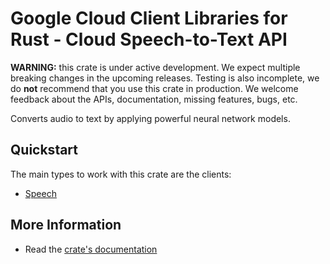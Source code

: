 # Google Cloud Client Libraries for Rust - Cloud Speech-to-Text API

<!-- Code generated by sidekick. DO NOT EDIT. -->

**WARNING:** this crate is under active development. We expect multiple breaking
changes in the upcoming releases. Testing is also incomplete, we do **not**
recommend that you use this crate in production. We welcome feedback about the
APIs, documentation, missing features, bugs, etc.

Converts audio to text by applying powerful neural network models.

## Quickstart

The main types to work with this crate are the clients:

* [Speech]

## More Information

* Read the [crate's documentation](https://docs.rs/google-cloud-speech-v2/latest/google-cloud-speech-v2)

[Speech]: https://docs.rs/google-cloud-speech-v2/latest/google_cloud_speech_v2/client/struct.Speech.html
